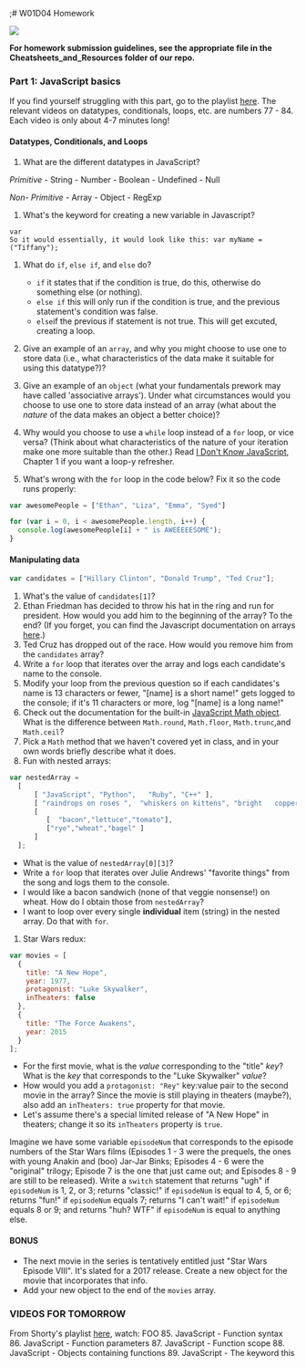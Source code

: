 ;# W01D04 Homework

![](http://i.giphy.com/4mYEvZksvTrKU.gif)

**For homework submission guidelines, see the appropriate file in the Cheatsheets_and_Resources folder of our repo.**

### Part 1: JavaScript basics

If you find yourself struggling with this part, go to the playlist [here](https://www.youtube.com/playlist?list=PLw1xVKFbouelUj3g_56CRAUjGGEU13bPF). The relevant videos on datatypes, conditionals, loops, etc. are numbers 77 - 84. Each video is only about 4-7 minutes long!

#### Datatypes, Conditionals, and Loops
1. What are the different datatypes in JavaScript?

*Primitive*
    - String
    - Number
    - Boolean
    - Undefined
    - Null
    
*Non- Primitive*
    - Array
    - Object
    - RegExp


1. What's the keyword for creating a new variable in Javascript?

```
var 
So it would essentially, it would look like this: var myName = ("Tiffany");
```

1. What do `if`, `else if`, and `else` do?

    - `if` it states that if the condition is true, do this, otherwise do something else (or nothing).
    - `else if` this will only run if the condition is true, and the previous statement's condition was false.
    - `else`if the previous if statement is not true. This will get excuted, creating a loop.



1. Give an example of an `array`, and why you might choose to use one to store data (i.e., what characteristics of the data make it suitable for using this datatype?)?
1. Give an example of an `object` (what your fundamentals prework may have called 'associative arrays'). Under what circumstances would you choose to use one to store data instead of an array (what about the *nature* of the data makes an object a better choice)?
1. Why would you choose to use a `while` loop instead of a `for` loop, or vice versa? (Think about what characteristics of the nature of your iteration make one more suitable than the other.) Read [I Don't Know JavaScript](https://github.com/getify/You-Dont-Know-JS/blob/master/up%20&%20going/ch1.md), Chapter 1 if you want a loop-y refresher.
1. What's wrong with the `for` loop in the code below? Fix it so the code runs properly:

  ```js
  var awesomePeople = ["Ethan", "Liza", "Emma", "Syed"]

  for (var i = 0, i < awesomePeople.length, i++) {
    console.log(awesomePeople[i] + " is AWEEEEESOME");
  }
  ```

#### Manipulating data
  ```JavaScript
  var candidates = ["Hillary Clinton", "Donald Trump", "Ted Cruz"];
  ```
1. What's the value of `candidates[1]`?
1. Ethan Friedman has decided to throw his hat in the ring and run for president. How would you add him to the beginning of the array? To the end?
(If you forget, you can find the Javascript documentation on arrays [here](https://developer.mozilla.org/en-US/docs/Web/JavaScript/Reference/Global_Objects/Array).)
1. Ted Cruz has dropped out of the race. How would you remove him from the `candidates` array?
1. Write a `for` loop that iterates over the array and logs each candidate's name to the console.
1. Modify your loop from the previous question so if each candidates's name is 13 characters or fewer, "[name] is a short name!" gets logged to the console; if it's 11 characters or more, log "[name] is a long name!"
1. Check out the documentation for the built-in [JavaScript Math object](https://developer.mozilla.org/en-US/docs/Web/JavaScript/Reference/Global_Objects/Math). What is the difference between `Math.round`, `Math.floor`, `Math.trunc`,and `Math.ceil`?
1. Pick a `Math` method that we haven't covered yet in class, and in your own words briefly describe what it does.
1. Fun with nested arrays:    
```javascript
var nestedArray =
  [
      [ "JavaScript", "Python",   "Ruby", "C++" ],
      [ "raindrops on roses ",  "whiskers on kittens", "bright   copper kettles", "warm woolen   mittens" ],
      [
         [  "bacon","lettuce","tomato"],
         ["rye","wheat","bagel" ]
      ]
  ];
```

  * What is the value of `nestedArray[0][3]`?
  * Write a `for` loop that iterates over Julie Andrews' "favorite things" from the song and logs them to the console.
  * I would like a bacon sandwich (none of that veggie nonsense!) on wheat. How do I obtain those from `nestedArray`?
  * I want to loop over every single **individual** item (string) in the nested array. Do that with `for`.
1. Star Wars redux:

```js
var movies = [
  {
    title: "A New Hope",
    year: 1977,
    protagonist: "Luke Skywalker",
    inTheaters: false
  },
  {
    title: "The Force Awakens",
    year: 2015    
  }
];
```

  * For the first movie, what is the *value* corresponding to the "title" *key*? What is the *key* that corresponds to the "Luke Skywalker" *value*?
  * How would you add a `protagonist: "Rey"` key:value pair to the second movie in the array? Since the movie is still playing in theaters (maybe?), also add an `inTheaters: true` property for that movie.
  * Let's assume there's a special limited release of "A New Hope" in theaters; change it so its `inTheaters` property is `true`.

Imagine we have some variable `episodeNum` that corresponds to the episode numbers of the Star Wars films (Episodes 1 - 3 were the prequels, the ones with young Anakin and (boo) Jar-Jar Binks; Episodes 4 - 6 were the "original" trilogy; Episode 7 is the one that just came out; and Episodes 8 - 9 are still to be released). Write a `switch` statement that returns "ugh" if `episodeNum` is 1, 2, or 3; returns "classic!" if `episodeNum` is equal to 4, 5, or 6; returns "fun!" if `episodeNum` equals 7; returns "I can't wait!" if `episodeNum` equals 8 or 9; and returns "huh? WTF" if `episodeNum` is equal to anything else.

#### BONUS
* The next movie in the series is tentatively entitled just "Star Wars Episode VIII". It's slated for a 2017 release. Create a new object for the movie that incorporates that info.
* Add your new object to the end of the `movies` array.

### VIDEOS FOR TOMORROW

From Shorty's playlist [here](https://www.youtube.com/watch?v=Ov-TgRp2bgc&list=PLw1xVKFbouelUj3g_56CRAUjGGEU13bPF&index=90), watch:
FOO
85. JavaScript - Function syntax
86. JavaScript - Function parameters
87. JavaScript - Function scope
88. JavaScript - Objects containing functions
89. JavaScript - The keyword this
